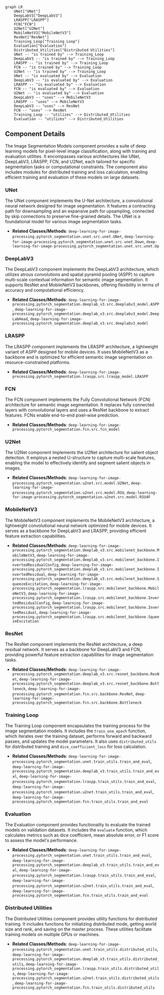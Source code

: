 ```mermaid
graph LR
    UNet["UNet"]
    DeepLabV3["DeepLabV3"]
    LRASPP["LRASPP"]
    FCN["FCN"]
    U2Net["U2Net"]
    MobileNetV3["MobileNetV3"]
    ResNet["ResNet"]
    Training_Loop["Training Loop"]
    Evaluation["Evaluation"]
    Distributed_Utilities["Distributed Utilities"]
    UNet -- "is trained by" --> Training_Loop
    DeepLabV3 -- "is trained by" --> Training_Loop
    LRASPP -- "is trained by" --> Training_Loop
    FCN -- "is trained by" --> Training_Loop
    U2Net -- "is trained by" --> Training_Loop
    UNet -- "is evaluated by" --> Evaluation
    DeepLabV3 -- "is evaluated by" --> Evaluation
    LRASPP -- "is evaluated by" --> Evaluation
    FCN -- "is evaluated by" --> Evaluation
    U2Net -- "is evaluated by" --> Evaluation
    DeepLabV3 -- "uses" --> MobileNetV3
    LRASPP -- "uses" --> MobileNetV3
    DeepLabV3 -- "uses" --> ResNet
    FCN -- "uses" --> ResNet
    Training_Loop -- "utilizes" --> Distributed_Utilities
    Evaluation -- "utilizes" --> Distributed_Utilities
```

## Component Details

The Image Segmentation Models component provides a suite of deep learning models for pixel-level image classification, along with training and evaluation utilities. It encompasses various architectures like UNet, DeepLabV3, LRASPP, FCN, and U2Net, each tailored for specific segmentation tasks or computational constraints. The component also includes modules for distributed training and loss calculation, enabling efficient training and evaluation of these models on large datasets.

### UNet
The UNet component implements the U-Net architecture, a convolutional neural network designed for image segmentation. It features a contracting path for downsampling and an expansive path for upsampling, connected by skip connections to preserve fine-grained details. The UNet is a foundational model for various image segmentation tasks.
- **Related Classes/Methods**: `deep-learning-for-image-processing.pytorch_segmentation.unet.src.unet.UNet`, `deep-learning-for-image-processing.pytorch_segmentation.unet.src.unet.Down`, `deep-learning-for-image-processing.pytorch_segmentation.unet.src.unet.Up`

### DeepLabV3
The DeepLabV3 component implements the DeepLabV3 architecture, which utilizes atrous convolutions and spatial pyramid pooling (ASPP) to capture multi-scale contextual information for semantic image segmentation. It supports ResNet and MobileNetV3 backbones, offering flexibility in terms of accuracy and computational efficiency.
- **Related Classes/Methods**: `deep-learning-for-image-processing.pytorch_segmentation.deeplab_v3.src.deeplabv3_model.ASPP`, `deep-learning-for-image-processing.pytorch_segmentation.deeplab_v3.src.deeplabv3_model.DeepLabHead`, `deep-learning-for-image-processing.pytorch_segmentation.deeplab_v3.src.deeplabv3_model`

### LRASPP
The LRASPP component implements the LRASPP architecture, a lightweight variant of ASPP designed for mobile devices. It uses MobileNetV3 as a backbone and is optimized for efficient semantic image segmentation on resource-constrained platforms.
- **Related Classes/Methods**: `deep-learning-for-image-processing.pytorch_segmentation.lraspp.src.lraspp_model.LRASPP`

### FCN
The FCN component implements the Fully Convolutional Network (FCN) architecture for semantic image segmentation. It replaces fully connected layers with convolutional layers and uses a ResNet backbone to extract features. FCNs enable end-to-end pixel-wise prediction.
- **Related Classes/Methods**: `deep-learning-for-image-processing.pytorch_segmentation.fcn.src.fcn_model`

### U2Net
The U2Net component implements the U2Net architecture for salient object detection. It employs a nested U-structure to capture multi-scale features, enabling the model to effectively identify and segment salient objects in images.
- **Related Classes/Methods**: `deep-learning-for-image-processing.pytorch_segmentation.u2net.src.model.U2Net`, `deep-learning-for-image-processing.pytorch_segmentation.u2net.src.model.RSU`, `deep-learning-for-image-processing.pytorch_segmentation.u2net.src.model.RSU4F`

### MobileNetV3
The MobileNetV3 component implements the MobileNetV3 architecture, a lightweight convolutional neural network optimized for mobile devices. It serves as a backbone for DeepLabV3 and LRASPP, providing efficient feature extraction capabilities.
- **Related Classes/Methods**: `deep-learning-for-image-processing.pytorch_segmentation.deeplab_v3.src.mobilenet_backbone.MobileNetV3`, `deep-learning-for-image-processing.pytorch_segmentation.deeplab_v3.src.mobilenet_backbone.InvertedResidualConfig`, `deep-learning-for-image-processing.pytorch_segmentation.deeplab_v3.src.mobilenet_backbone.InvertedResidual`, `deep-learning-for-image-processing.pytorch_segmentation.deeplab_v3.src.mobilenet_backbone.SqueezeExcitation`, `deep-learning-for-image-processing.pytorch_segmentation.lraspp.src.mobilenet_backbone.MobileNetV3`, `deep-learning-for-image-processing.pytorch_segmentation.lraspp.src.mobilenet_backbone.InvertedResidualConfig`, `deep-learning-for-image-processing.pytorch_segmentation.lraspp.src.mobilenet_backbone.InvertedResidual`, `deep-learning-for-image-processing.pytorch_segmentation.lraspp.src.mobilenet_backbone.SqueezeExcitation`

### ResNet
The ResNet component implements the ResNet architecture, a deep residual network. It serves as a backbone for DeepLabV3 and FCN, providing powerful feature extraction capabilities for image segmentation tasks.
- **Related Classes/Methods**: `deep-learning-for-image-processing.pytorch_segmentation.deeplab_v3.src.resnet_backbone.ResNet`, `deep-learning-for-image-processing.pytorch_segmentation.deeplab_v3.src.resnet_backbone.Bottleneck`, `deep-learning-for-image-processing.pytorch_segmentation.fcn.src.backbone.ResNet`, `deep-learning-for-image-processing.pytorch_segmentation.fcn.src.backbone.Bottleneck`

### Training Loop
The Training Loop component encapsulates the training process for the image segmentation models. It includes the `train_one_epoch` function, which iterates over the training dataset, performs forward and backward passes, and updates the model parameters. It also uses `distributed_utils` for distributed training and `dice_coefficient_loss` for loss calculation.
- **Related Classes/Methods**: `deep-learning-for-image-processing.pytorch_segmentation.unet.train_utils.train_and_eval`, `deep-learning-for-image-processing.pytorch_segmentation.deeplab_v3.train_utils.train_and_eval`, `deep-learning-for-image-processing.pytorch_segmentation.lraspp.train_utils.train_and_eval`, `deep-learning-for-image-processing.pytorch_segmentation.u2net.train_utils.train_and_eval`, `deep-learning-for-image-processing.pytorch_segmentation.fcn.train_utils.train_and_eval`

### Evaluation
The Evaluation component provides functionality to evaluate the trained models on validation datasets. It includes the `evaluate` function, which calculates metrics such as dice coefficient, mean absolute error, or F1 score to assess the model's performance.
- **Related Classes/Methods**: `deep-learning-for-image-processing.pytorch_segmentation.unet.train_utils.train_and_eval`, `deep-learning-for-image-processing.pytorch_segmentation.deeplab_v3.train_utils.train_and_eval`, `deep-learning-for-image-processing.pytorch_segmentation.lraspp.train_utils.train_and_eval`, `deep-learning-for-image-processing.pytorch_segmentation.u2net.train_utils.train_and_eval`, `deep-learning-for-image-processing.pytorch_segmentation.fcn.train_utils.train_and_eval`

### Distributed Utilities
The Distributed Utilities component provides utility functions for distributed training. It includes functions for initializing distributed mode, getting world size and rank, and saving on the master process. These utilities facilitate training models on multiple GPUs or machines.
- **Related Classes/Methods**: `deep-learning-for-image-processing.pytorch_segmentation.unet.train_utils.distributed_utils`, `deep-learning-for-image-processing.pytorch_segmentation.deeplab_v3.train_utils.distributed_utils`, `deep-learning-for-image-processing.pytorch_segmentation.lraspp.train_utils.distributed_utils`, `deep-learning-for-image-processing.pytorch_segmentation.u2net.train_utils.distributed_utils`, `deep-learning-for-image-processing.pytorch_segmentation.fcn.train_utils.distributed_utils`
